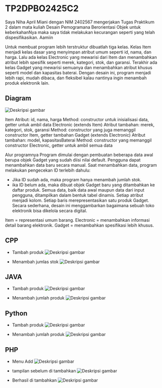 # TP2DPBO2425C2 

Saya Niha April Miani dengan NIM 2402567 mengerjakan Tugas Praktikum 2 dalam mata kuliah Desain Pemogramana Berorientasi Objek untuk keberkahanNya maka saya tidak melakukan kecurangan seperti yang telah dispesifikasikan. Aamiin

Untuk membuat program lebih terstruktur dibuatlah tiga kelas.
Kelas Item menjadi kelas dasar yang menyimpan atribut umum seperti id, nama, dan harga. Lalu ada kelas Electronic yang mewarisi dari Item dan menambahkan atribut lebih spesifik seperti merek, kategori, stok, dan garansi. Terakhir ada kelas Gadget yang mewarisi semuanya dan menambahkan atribut khusus seperti model dan kapasitas baterai. Dengan desain ini, program menjadi lebih rapi, mudah dibaca, dan fleksibel kalau nantinya ingin menambah produk elektronik lain.

## Diagram ##
![Deskripsi gambar](diagramtp2.png)

Item
Atribut: id, nama, harga
Method: constructor untuk inisialisasi data, getter untuk ambil data
Electronic (extends Item)
Atribut tambahan: merek, kategori, stok, garansi
Method: constructor yang juga memanggil constructor Item, getter tambahan
Gadget (extends Electronic)
Atribut tambahan: model, kapasitasBaterai
Method: constructor yang memanggil constructor Electronic, getter untuk ambil semua data

Alur programnya
Program dimulai dengan pembuatan beberapa data awal berupa objek Gadget yang sudah diisi nilai default.
Pengguna dapat menambahkan data baru secara manual.
Saat menambahkan data, program melakukan pengecekan ID terlebih dahulu:
- Jika ID sudah ada, maka program hanya menambah jumlah stok.
- ika ID belum ada, maka dibuat objek Gadget baru yang ditambahkan ke daftar produk.
Semua data, baik data awal maupun data dari input pengguna, ditampilkan dalam bentuk tabel dinamis.
Setiap atribut menjadi kolom.
Setiap baris merepresentasikan satu produk Gadget.
Secara sederhana, desain ini menggambarkan bagaimana sebuah toko elektronik bisa dikelola secara digital.

Item = representasi umum barang.
Electronic = menambahkan informasi detail barang elektronik.
Gadget = menambahkan spesifikasi lebih khusus.

## CPP ##
- Tambah produk
![Deskripsi gambar](CPP/Dokum/tp2cpp1.png)

- Menambah jumlas stok
![Deskripsi gambar](CPP/Dokum/tp2cpp2.png)

## JAVA ##
- Tambah produk
![Deskripsi gambar](JAVA/Dokumentasi/tp2java1.png)

- Menambah jumlah produk
![Deskripsi gambar](JAVA/Dokumentasi/tp2java2.png)

## Python ##
- Tambah produk
![Deskripsi gambar](Python/Dokumentasi/tp2py1new.png)

- Menambah jumlah produk
![Deskripsi gambar](JAVA/Dokumentasi/tp2py2.png)

## PHP ##
- Menu Add
![Deskripsi gambar](PHP/Dokumentasi/tp2php1.png)

- tampilan sebelum di tambahkan
![Deskripsi gambar](PHP/Dokumentasi/tp2php3.png)

- Berhasil di tambahkan
![Deskripsi gambar](PHP/Dokumentasi/tp2php2.png)
